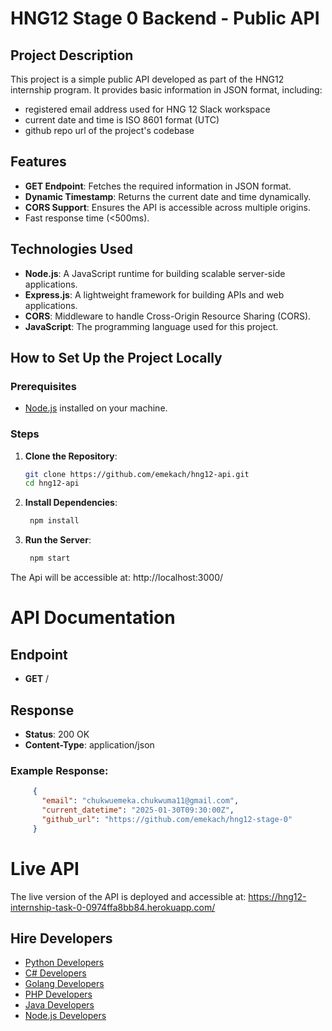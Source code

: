 # HNG12 Stage 0 Backend - Public API

## **Project Description**

This project is a simple public API developed as part of the HNG12 internship program. It provides basic information in JSON format, including:

- registered email address used for HNG 12 Slack workspace
- current date and time is ISO 8601 format (UTC)
- github repo url of the project's codebase

## **Features**

- **GET Endpoint**: Fetches the required information in JSON format.
- **Dynamic Timestamp**: Returns the current date and time dynamically.
- **CORS Support**: Ensures the API is accessible across multiple origins.
- Fast response time (<500ms).

## **Technologies Used**

- **Node.js**: A JavaScript runtime for building scalable server-side applications.
- **Express.js**: A lightweight framework for building APIs and web applications.
- **CORS**: Middleware to handle Cross-Origin Resource Sharing (CORS).
- **JavaScript**: The programming language used for this project.

## **How to Set Up the Project Locally**

### **Prerequisites**

- [Node.js](https://nodejs.org/) installed on your machine.

### **Steps**

1. **Clone the Repository**:

   ```bash
   git clone https://github.com/emekach/hng12-api.git
   cd hng12-api

   ```

2. **Install Dependencies**:

   ```bash
    npm install

   ```

3. **Run the Server**:
   ```bash
    npm start
   ```

The Api will be accessible at:
http://localhost:3000/

# API Documentation

## Endpoint

- **GET** /

## Response

- **Status**: 200 OK
- **Content-Type**: application/json

### Example Response:

```json
     {
       "email": "chukwuemeka.chukwuma11@gmail.com",
       "current_datetime": "2025-01-30T09:30:00Z",
       "github_url": "https://github.com/emekach/hng12-stage-0"
     }
```
# Live API
The live version of the API is deployed and accessible at:
https://hng12-internship-task-0-0974ffa8bb84.herokuapp.com/

## Hire Developers
- [Python Developers](https://hng.tech/hire/python-developers)
- [C# Developers](https://hng.tech/hire/csharp-developers)
- [Golang Developers](https://hng.tech/hire/golang-developers)
- [PHP Developers](https://hng.tech/hire/php-developers)
- [Java Developers](https://hng.tech/hire/java-developers)
- [Node.js Developers](https://hng.tech/hire/nodejs-developers)